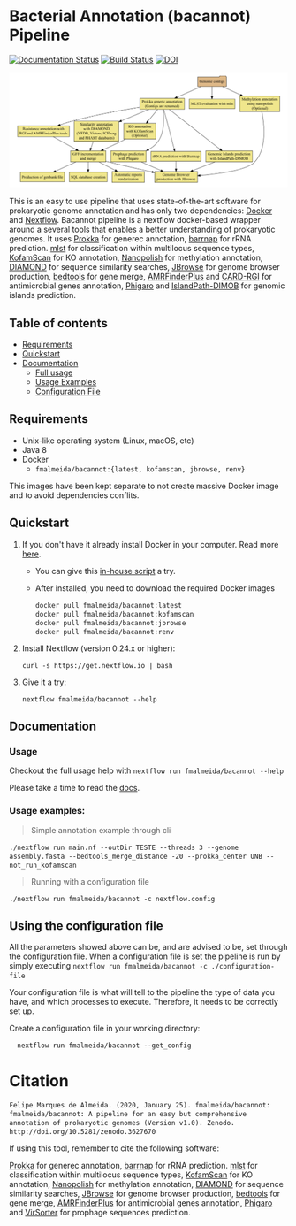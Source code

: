 # Bacterial Annotation (bacannot) Pipeline
[![Documentation Status](https://readthedocs.org/projects/bacannot/badge/?version=latest)](https://bacannot.readthedocs.io/en/latest/?badge=latest) [![Build Status](https://travis-ci.com/fmalmeida/bacannot.svg?branch=master)](https://travis-ci.com/fmalmeida/bacannot) [![DOI](https://zenodo.org/badge/217119558.svg)](https://zenodo.org/badge/latestdoi/217119558)


<p align="center">
<img src="docs/annotation_en.png">
<p align="center"><p align="center">
</p>

This is an easy to use pipeline that uses state-of-the-art software for prokaryotic genome annotation and has only two dependencies: [Docker](https://www.docker.com/) and [Nextflow](https://github.com/nextflow-io/nextflow). Bacannot pipeline is a nextflow docker-based wrapper around a several tools that enables a better understanding of prokaryotic genomes. It uses [Prokka](https://github.com/tseemann/prokka) for generec annotation, [barrnap](https://github.com/tseemann/barrnap) for rRNA prediction. [mlst](https://github.com/tseemann/mlst) for classification within multilocus sequence types, [KofamScan](https://github.com/takaram/kofam_scan) for KO annotation, [Nanopolish](https://github.com/jts/nanopolish) for methylation annotation, [DIAMOND](https://github.com/bbuchfink/diamond) for sequence similarity searches, [JBrowse](http://jbrowse.org/) for genome browser production, [bedtools](https://bedtools.readthedocs.io/en/latest/) for gene merge, [AMRFinderPlus](https://github.com/ncbi/amr/wiki) and [CARD-RGI](https://github.com/arpcard/rgi) for antimicrobial genes annotation, [Phigaro](https://github.com/bobeobibo/phigaro) and [IslandPath-DIMOB](https://github.com/brinkmanlab/islandpath) for genomic islands prediction.

## Table of contents

* [Requirements](https://github.com/fmalmeida/ngs-preprocess#requirements)
* [Quickstart](https://github.com/fmalmeida/ngs-preprocess#quickstart)
* [Documentation](https://github.com/fmalmeida/ngs-preprocess#documentation)
  * [Full usage](https://github.com/fmalmeida/ngs-preprocess#usage)
  * [Usage Examples](https://github.com/fmalmeida/ngs-preprocess#usage-examples)
  * [Configuration File](https://github.com/fmalmeida/ngs-preprocess#using-the-configuration-file)

## Requirements

* Unix-like operating system (Linux, macOS, etc)
* Java 8
* Docker
  * `fmalmeida/bacannot:{latest, kofamscan, jbrowse, renv}`

This images have been kept separate to not create massive Docker image and to avoid dependencies conflits.

## Quickstart

1. If you don't have it already install Docker in your computer. Read more [here](https://docs.docker.com/).
    * You can give this [in-house script](https://github.com/fmalmeida/bioinfo/blob/master/dockerfiles/docker_install.sh) a try.
    * After installed, you need to download the required Docker images

          docker pull fmalmeida/bacannot:latest
          docker pull fmalmeida/bacannot:kofamscan
          docker pull fmalmeida/bacannot:jbrowse
          docker pull fmalmeida/bacannot:renv

2. Install Nextflow (version 0.24.x or higher):

       curl -s https://get.nextflow.io | bash

3. Give it a try:

       nextflow fmalmeida/bacannot --help

## Documentation

### Usage

Checkout the full usage help with `nextflow run fmalmeida/bacannot --help`

Please take a time to read the [docs](https://bacannot.readthedocs.io/en/latest/?badge=latest).

### Usage examples:

> Simple annotation example through cli

    ./nextflow run main.nf --outDir TESTE --threads 3 --genome assembly.fasta --bedtools_merge_distance -20 --prokka_center UNB --not_run_kofamscan

> Running with a configuration file

    ./nextflow run fmalmeida/bacannot -c nextflow.config

## Using the configuration file

All the parameters showed above can be, and are advised to be, set through the configuration file. When a configuration file is set the pipeline is run by simply executing `nextflow run fmalmeida/bacannot -c ./configuration-file`

Your configuration file is what will tell to the pipeline the type of data you have, and which processes to execute. Therefore, it needs to be correctly set up.

Create a configuration file in your working directory:

      nextflow run fmalmeida/bacannot --get_config

# Citation

    Felipe Marques de Almeida. (2020, January 25). fmalmeida/bacannot: fmalmeida/bacannot: A pipeline for an easy but comprehensive annotation of prokaryotic genomes (Version v1.0). Zenodo. http://doi.org/10.5281/zenodo.3627670

If using this tool, remember to cite the following software:

[Prokka](https://github.com/tseemann/prokka) for generec annotation, [barrnap](https://github.com/tseemann/barrnap) for rRNA prediction. [mlst](https://github.com/tseemann/mlst) for classification within multilocus sequence types, [KofamScan](https://github.com/takaram/kofam_scan) for KO annotation, [Nanopolish](https://github.com/jts/nanopolish) for methylation annotation, [DIAMOND](https://github.com/bbuchfink/diamond) for sequence similarity searches, [JBrowse](http://jbrowse.org/) for genome browser production, [bedtools](https://bedtools.readthedocs.io/en/latest/) for gene merge, [AMRFinderPlus](https://github.com/ncbi/amr/wiki) for antimicrobial genes annotation, [Phigaro](https://github.com/bobeobibo/phigaro) and [VirSorter](https://github.com/simroux/VirSorter) for prophage sequences prediction.
